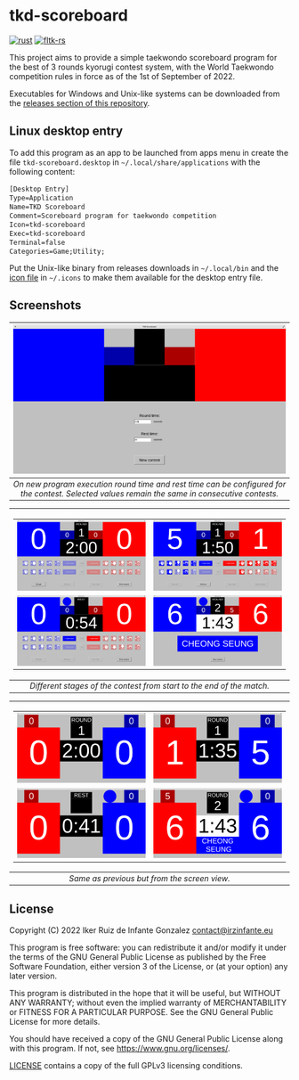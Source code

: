 # tkd-scoreboard

[![rust](https://img.shields.io/badge/rust-2021-dea584)](https://doc.rust-lang.org/edition-guide/rust-2021/index.html)
[![fltk-rs](https://img.shields.io/badge/fltk--rs-%5E1.2-6f71b5)](https://github.com/fltk-rs/fltk-rs)

This project aims to provide a simple taekwondo scoreboard program for the best of 3 rounds kyorugi contest system, with the World Taekwondo competition rules in force as of the 1st of September of 2022.

Executables for Windows and Unix-like systems can be downloaded from the [releases section of this repository](https://github.com/irzinfante/tkd-scoreboard/releases).

## Linux desktop entry

To add this program as an app to be launched from apps menu in create the file `tkd-scoreboard.desktop` in `~/.local/share/applications` with the following content:

```
[Desktop Entry]
Type=Application
Name=TKD Scoreboard
Comment=Scoreboard program for taekwondo competition
Icon=tkd-scoreboard
Exec=tkd-scoreboard
Terminal=false
Categories=Game;Utility;
```

Put the Unix-like binary from releases downloads in `~/.local/bin` and the [icon file](assets/tkd-scoreboard.png) in `~/.icons` to make them available for the desktop entry file.

## Screenshots

| ![new-execution.png](screenshots/new-execution.png) |
|:--:|
| *On new program execution round time and rest time can be configured for the contest. Selected values remain the same in consecutive contests.* |

| <table><tbody><tr><td style="width:400px">![scoreboard-1.png](screenshots/scoreboard-1.png)</td><td style="width:400px">![scoreboard-2.png](screenshots/scoreboard-2.png)</td></tr><tr><td style="width:400px">![scoreboard-3.png](screenshots/scoreboard-3.png)</td><td style="width:400px">![scoreboard-4.png](screenshots/scoreboard-4.png)</td></tr></tbody></table> |
|:--:|
| *Different stages of the contest from start to the end of the match.* |

| <table><tbody><tr><td style="width:400px">![screen-1.png](screenshots/screen-1.png)</td><td style="width:400px">![screen-2.png](screenshots/screen-2.png)</td></tr><tr><td style="width:400px">![screen-3.png](screenshots/screen-3.png)</td><td style="width:400px">![screen-4.png](screenshots/screen-4.png)</td></tr></tbody></table> |
|:--:|
| *Same as previous but from the screen view.* |

## License

Copyright (C) 2022 Iker Ruiz de Infante Gonzalez contact@irzinfante.eu

This program is free software: you can redistribute it and/or modify it under the terms of the GNU General Public License as published by the Free Software Foundation, either version 3 of the License, or (at your option) any later version.

This program is distributed in the hope that it will be useful, but WITHOUT ANY WARRANTY; without even the implied warranty of MERCHANTABILITY or FITNESS FOR A PARTICULAR PURPOSE. See the GNU General Public License for more details.

You should have received a copy of the GNU General Public License along with this program. If not, see <https://www.gnu.org/licenses/>.

[LICENSE](LICENSE) contains a copy of the full GPLv3 licensing conditions.
